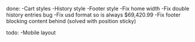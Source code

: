 done:
-Cart styles
-History style
-Footer style
-Fix home width
-Fix double history entries bug
-Fix usd format so is always $69,420.99
-Fix footer blocking content behind (solved with position sticky)

todo:
-Mobile layout
